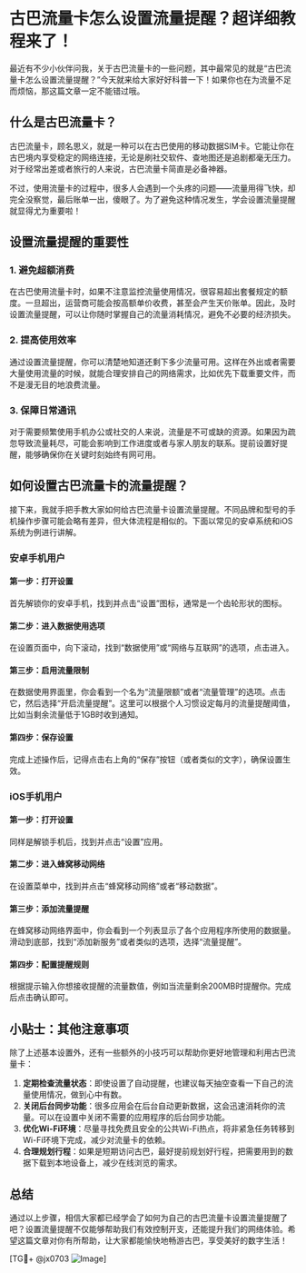 # 古巴流量卡怎么设置流量提醒？超详细教程来了！

最近有不少小伙伴问我，关于古巴流量卡的一些问题，其中最常见的就是“古巴流量卡怎么设置流量提醒？”今天就来给大家好好科普一下！如果你也在为流量不足而烦恼，那这篇文章一定不能错过哦。

## 什么是古巴流量卡？

古巴流量卡，顾名思义，就是一种可以在古巴使用的移动数据SIM卡。它能让你在古巴境内享受稳定的网络连接，无论是刷社交软件、查地图还是追剧都毫无压力。对于经常出差或者旅行的人来说，古巴流量卡简直是必备神器。

不过，使用流量卡的过程中，很多人会遇到一个头疼的问题——流量用得飞快，却完全没察觉，最后账单一出，傻眼了。为了避免这种情况发生，学会设置流量提醒就显得尤为重要啦！

## 设置流量提醒的重要性

### 1. 避免超额消费
在古巴使用流量卡时，如果不注意监控流量使用情况，很容易超出套餐规定的额度。一旦超出，运营商可能会按高额单价收费，甚至会产生天价账单。因此，及时设置流量提醒，可以让你随时掌握自己的流量消耗情况，避免不必要的经济损失。

### 2. 提高使用效率
通过设置流量提醒，你可以清楚地知道还剩下多少流量可用。这样在外出或者需要大量使用流量的时候，就能合理安排自己的网络需求，比如优先下载重要文件，而不是漫无目的地浪费流量。

### 3. 保障日常通讯
对于需要频繁使用手机办公或社交的人来说，流量是不可或缺的资源。如果因为疏忽导致流量耗尽，可能会影响到工作进度或者与家人朋友的联系。提前设置好提醒，能够确保你在关键时刻始终有网可用。

## 如何设置古巴流量卡的流量提醒？

接下来，我就手把手教大家如何给古巴流量卡设置流量提醒。不同品牌和型号的手机操作步骤可能会略有差异，但大体流程是相似的。下面以常见的安卓系统和iOS系统为例进行讲解。

### 安卓手机用户

#### 第一步：打开设置
首先解锁你的安卓手机，找到并点击“设置”图标，通常是一个齿轮形状的图标。

#### 第二步：进入数据使用选项
在设置页面中，向下滚动，找到“数据使用”或“网络与互联网”的选项，点击进入。

#### 第三步：启用流量限制
在数据使用界面里，你会看到一个名为“流量限额”或者“流量管理”的选项。点击它，然后选择“开启流量提醒”。这里可以根据个人习惯设定每月的流量提醒阈值，比如当剩余流量低于1GB时收到通知。

#### 第四步：保存设置
完成上述操作后，记得点击右上角的“保存”按钮（或者类似的文字），确保设置生效。

### iOS手机用户

#### 第一步：打开设置
同样是解锁手机后，找到并点击“设置”应用。

#### 第二步：进入蜂窝移动网络
在设置菜单中，找到并点击“蜂窝移动网络”或者“移动数据”。

#### 第三步：添加流量提醒
在蜂窝移动网络界面中，你会看到一个列表显示了各个应用程序所使用的数据量。滑动到底部，找到“添加新服务”或者类似的选项，选择“流量提醒”。

#### 第四步：配置提醒规则
根据提示输入你想接收提醒的流量数值，例如当流量剩余200MB时提醒你。完成后点击确认即可。

## 小贴士：其他注意事项

除了上述基本设置外，还有一些额外的小技巧可以帮助你更好地管理和利用古巴流量卡：

1. **定期检查流量状态**：即使设置了自动提醒，也建议每天抽空查看一下自己的流量使用情况，做到心中有数。
2. **关闭后台同步功能**：很多应用会在后台自动更新数据，这会迅速消耗你的流量。可以在设置中关闭不需要的应用程序的后台同步功能。
3. **优化Wi-Fi环境**：尽量寻找免费且安全的公共Wi-Fi热点，将非紧急任务转移到Wi-Fi环境下完成，减少对流量卡的依赖。
4. **合理规划行程**：如果是短期访问古巴，最好提前规划好行程，把需要用到的数据下载到本地设备上，减少在线浏览的需求。

## 总结

通过以上步骤，相信大家都已经学会了如何为自己的古巴流量卡设置流量提醒了吧？设置流量提醒不仅能够帮助我们有效控制开支，还能提升我们的网络体验。希望这篇文章对你有所帮助，让大家都能愉快地畅游古巴，享受美好的数字生活！

[TG💪+ @jx0703 ![Image](https://github.com/user-attachments/assets/dbca1d08-cadb-493c-b0ec-ad6f7a83f270)]